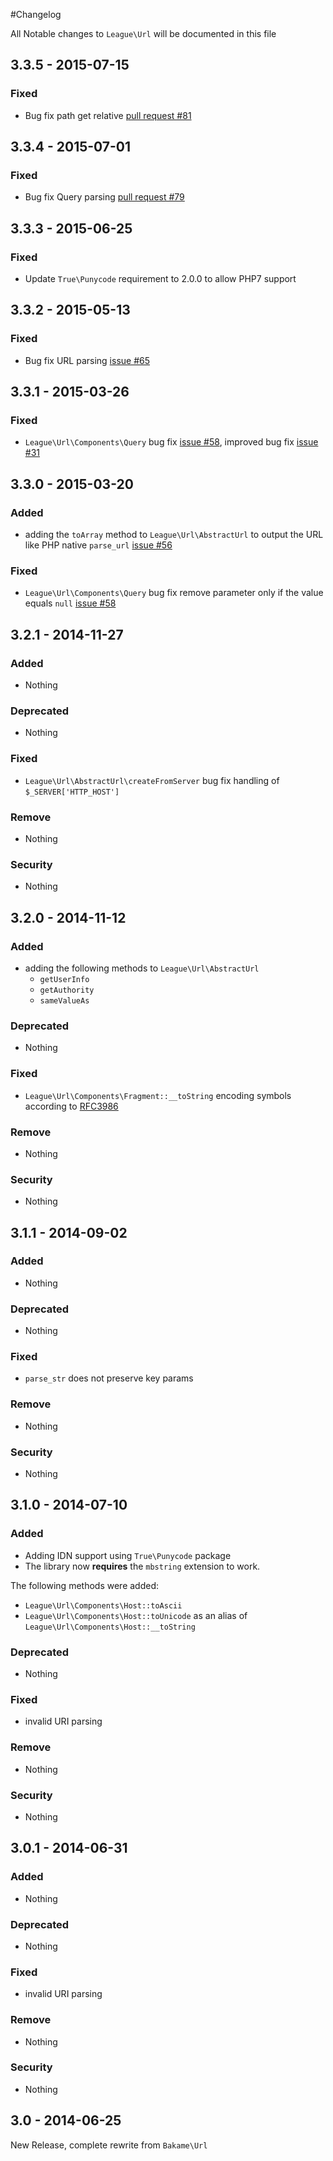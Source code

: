 #Changelog

All Notable changes to `League\Url` will be documented in this file

## 3.3.5 - 2015-07-15

### Fixed
- Bug fix path get relative [pull request #81](https://github.com/thephpleague/url/pull/81)

## 3.3.4 - 2015-07-01

### Fixed
- Bug fix Query parsing [pull request #79](https://github.com/thephpleague/url/pull/79)

## 3.3.3 - 2015-06-25

### Fixed
- Update `True\Punycode` requirement to 2.0.0 to allow PHP7 support

## 3.3.2 - 2015-05-13

### Fixed

- Bug fix URL parsing [issue #65](https://github.com/thephpleague/url/issues/58)

## 3.3.1 - 2015-03-26

### Fixed
- `League\Url\Components\Query` bug fix [issue #58](https://github.com/thephpleague/url/issues/58), improved bug fix [issue #31](https://github.com/thephpleague/url/issues/31)

## 3.3.0 - 2015-03-20

### Added
- adding the `toArray` method to `League\Url\AbstractUrl` to output the URL like PHP native `parse_url` [issue #56](https://github.com/thephpleague/url/issues/56)

### Fixed
- `League\Url\Components\Query` bug fix remove parameter only if the value equals `null` [issue #58](https://github.com/thephpleague/url/issues/58)

## 3.2.1 - 2014-11-27

### Added
- Nothing

### Deprecated
- Nothing

### Fixed
- `League\Url\AbstractUrl\createFromServer` bug fix handling of `$_SERVER['HTTP_HOST']`

### Remove
- Nothing

### Security
- Nothing

## 3.2.0 - 2014-11-12

### Added
- adding the following methods to `League\Url\AbstractUrl`
    - `getUserInfo`
    - `getAuthority`
    - `sameValueAs`

### Deprecated
- Nothing

### Fixed
- `League\Url\Components\Fragment::__toString` encoding symbols according to [RFC3986](http://tools.ietf.org/html/rfc3986#section-3.5)

### Remove
- Nothing

### Security
- Nothing

## 3.1.1 - 2014-09-02

### Added
- Nothing

### Deprecated
- Nothing

### Fixed
- `parse_str` does not preserve key params

### Remove
- Nothing

### Security
- Nothing

## 3.1.0 - 2014-07-10

### Added
- Adding IDN support using `True\Punycode` package
- The library now **requires** the `mbstring` extension to work.

The following methods were added:

- `League\Url\Components\Host::toAscii`
- `League\Url\Components\Host::toUnicode` as an alias of `League\Url\Components\Host::__toString`

### Deprecated
- Nothing

### Fixed
- invalid URI parsing

### Remove
- Nothing

### Security
- Nothing

## 3.0.1 - 2014-06-31

### Added
- Nothing

### Deprecated
- Nothing

### Fixed
- invalid URI parsing

### Remove
- Nothing

### Security
- Nothing

## 3.0 - 2014-06-25

New Release, complete rewrite from `Bakame\Url`
